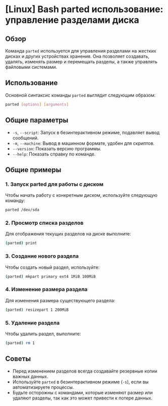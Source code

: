 # [Linux] Bash parted использование: управление разделами диска

## Обзор
Команда `parted` используется для управления разделами на жестких дисках и других устройствах хранения. Она позволяет создавать, удалять, изменять размер и перемещать разделы, а также управлять файловыми системами.

## Использование
Основной синтаксис команды `parted` выглядит следующим образом:

```bash
parted [options] [arguments]
```

## Общие параметры
- `-s`, `--script`: Запуск в безинтерактивном режиме, подавляет вывод сообщений.
- `-m`, `--machine`: Вывод в машинном формате, удобен для скриптов.
- `--version`: Показать версию программы.
- `--help`: Показать справку по команде.

## Общие примеры

### 1. Запуск parted для работы с диском
Чтобы начать работу с конкретным диском, используйте следующую команду:

```bash
parted /dev/sda
```

### 2. Просмотр списка разделов
Для отображения текущих разделов на диске выполните:

```bash
(parted) print
```

### 3. Создание нового раздела
Чтобы создать новый раздел, используйте:

```bash
(parted) mkpart primary ext4 1MiB 100MiB
```

### 4. Изменение размера раздела
Для изменения размера существующего раздела:

```bash
(parted) resizepart 1 200MiB
```

### 5. Удаление раздела
Чтобы удалить раздел, выполните:

```bash
(parted) rm 1
```

## Советы
- Перед изменением разделов всегда создавайте резервные копии важных данных.
- Используйте `parted` в безинтерактивном режиме (`-s`), если вы автоматизируете процессы.
- Будьте осторожны с командами, которые изменяют размер или удаляют разделы, так как это может привести к потере данных.
